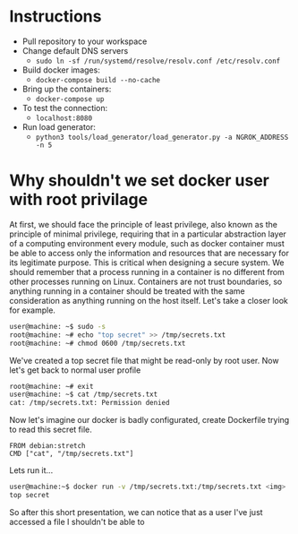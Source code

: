 # Instructions

 - Pull repository to your workspace
 - Change default DNS servers
     - `sudo ln -sf /run/systemd/resolve/resolv.conf /etc/resolv.conf`
 - Build docker images: 
     - `docker-compose build --no-cache`
 - Bring up the containers: 
     - `docker-compose up`
 - To test the connection:
     - `localhost:8080`
 - Run load generator:
     - `python3 tools/load_generator/load_generator.py -a NGROK_ADDRESS -n 5`
# Why shouldn't we set docker user with root privilage
At first, we should face the principle of least privilege, also known as the principle of minimal privilege, requiring that in a particular abstraction layer of a computing environment every module, such as docker container must be able to access only the information and resources that are necessary for its legitimate purpose. This is critical when designing a secure system.
We should remember that a process running in a container is no different from other processes running on Linux. Containers are not trust boundaries, so anything running in a container should be treated with the same consideration as anything running on the host itself. 
Let's take a closer look for example.
```bash
user@machine: ~$ sudo -s
root@machine: ~# echo "top secret" >> /tmp/secrets.txt 
root@machine: ~# chmod 0600 /tmp/secrets.txt
```
We've created a top secret file that might be read-only by root user. Now let's get back to normal user profile
```bash
root@machine: ~# exit
user@machine: ~$ cat /tmp/secrets.txt
cat: /tmp/secrets.txt: Permission denied
```
Now let's imagine our docker is badly configurated, create Dockerfile trying to read this secret file.
```
FROM debian:stretch
CMD ["cat", "/tmp/secrets.txt"]
```
Lets run it...
```bash
user@machine:~$ docker run -v /tmp/secrets.txt:/tmp/secrets.txt <img>
top secret
```
So after this short presentation, we can notice that as a user I've just accessed a file I shouldn't be able to 
